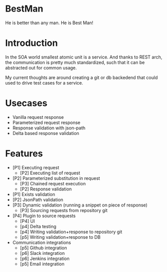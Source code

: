 # BestMan
He is better than any man. He is Best Man!

# Introduction
In the SOA world smallest atomic unit is a service. 
And thanks to REST arch, the communication is pretty much standardized, such that it can be abstracted out for common usage.

My current thoughts are around creating a git or db backedend that could used to drive test cases for a service.

# Usecases
-  Vanilla request response
-  Parameterized request response
-  Response validation with json-path
-  Delta based response validation

# Features
- [P1]  Executing request
    + [P2] Executing list of request
- [P2] Parameterized substitution in request
    + [P3] Chained request execution
    + [P2] Response validation
- [P1] Exists validation
- [P2] JsonPath validation
- [P3] Dynamic validation (running a snippet on piece of response)
    + [P3] Sourcing requests from repository git
- [P4] Plugin to source requests
    + [P4] UI
    + [p4] Delta testing
    + [p4] Writing validation+response to repository git
    + [p5] Writing validation+response to DB
- Communication integrations 
    + [p5] Github integration
    + [p6] Slack integration
    + [p6] Jenkins integration
    + [p5] Email integration


